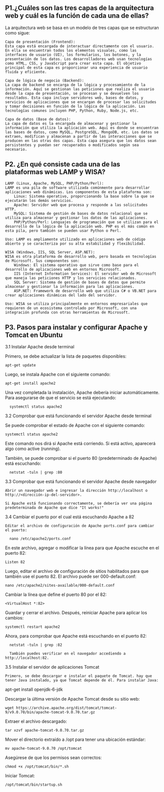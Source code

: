<h2>P1.¿Cuáles son las tres capas de la arquitectura web y cuál es la función de cada una de ellas?</h2>

La arquitectura web se basa en un modelo de tres capas que se estructuran como sigue:

    Capa de presentación (Frontend):
    Esta capa está encargada de interactuar directamente con el usuario. En ella se encuentran todos los elementos visuales, como las interfaces de usuario (UI), los formularios, los botones, y la presentación de los datos. Los desarrolladores web usan tecnologías como HTML, CSS, y JavaScript para crear esta capa. El objetivo principal de esta capa es proporcionar una experiencia de usuario fluida y eficiente.

    Capa de lógica de negocio (Backend):
    La capa de backend se encarga de la lógica y procesamiento de la información. Aquí se gestionan las peticiones que realiza el usuario desde la capa de presentación, se procesan y se devuelven los resultados. Esta capa incluye servidores web, bases de datos, y servicios de aplicaciones que se encargan de procesar las solicitudes y tomar decisiones en función de la lógica de la aplicación. Las tecnologías comunes incluyen PHP, Python, Ruby, Node.js, etc.

    Capa de datos (Base de datos):
    La capa de datos es la encargada de almacenar y gestionar la información que utiliza la aplicación web. Aquí es donde se encuentran las bases de datos, como MySQL, PostgreSQL, MongoDB, etc. Los datos se extraen, modifican y almacenan a partir de las interacciones que se producen en las otras dos capas. Esta capa asegura que los datos sean persistentes y puedan ser recuperados o modificados según sea necesario.

<h2>P2. ¿En qué consiste cada una de las plataformas web LAMP y WISA?</h2>

    LAMP (Linux, Apache, MySQL, PHP/Python/Perl):
    LAMP es una pila de software utilizada comúnmente para desarrollar aplicaciones web dinámicas. Los componentes de esta plataforma son:
        Linux: Sistema operativo, proporcionando la base sobre la que se ejecutarán los demás servicios.
        Apache: Servidor web que procesa y responde a las solicitudes HTTP.
        MySQL: Sistema de gestión de bases de datos relacional que se utiliza para almacenar y gestionar los datos de las aplicaciones.
        PHP/Python/Perl: Lenguajes de programación que se utilizan para el desarrollo de la lógica de la aplicación web. PHP es el más común en esta pila, pero también se pueden usar Python o Perl.

    Uso: LAMP es ampliamente utilizado en aplicaciones web de código abierto y se caracteriza por su alta estabilidad y flexibilidad.

    WISA (Windows, IIS, SQL Server, ASP.NET):
    WISA es otra plataforma de desarrollo web, pero basada en tecnologías de Microsoft. Sus componentes son:
        Windows: El sistema operativo que sirve como base para el desarrollo de aplicaciones web en entornos Microsoft.
        IIS (Internet Information Services): El servidor web de Microsoft que maneja las peticiones HTTP y los servicios relacionados.
        SQL Server: Sistema de gestión de bases de datos que permite almacenar y gestionar la información para las aplicaciones.
        ASP.NET: Framework de desarrollo web que utiliza C# o VB.NET para crear aplicaciones dinámicas del lado del servidor.

    Uso: WISA se utiliza principalmente en entornos empresariales que requieren de un ecosistema controlado por Microsoft, con una integración profunda con otras herramientas de Microsoft.

<h2>P3. Pasos para instalar y configurar Apache y Tomcat en Ubuntu</h2>
3.1 Instalar Apache desde terminal

  Primero, se debe actualizar la lista de paquetes disponibles:
  
    apt-get update
  
  Luego, se instala Apache con el siguiente comando:
  
    apt-get install apache2
  
  Una vez completada la instalación, Apache debería iniciar automáticamente. Para asegurarse de que el servicio se está ejecutando:
  
      systemctl status apache2

3.2 Comprobar que está funcionando el servidor Apache desde terminal

  Se puede comprobar el estado de Apache con el siguiente comando:
  
    systemctl status apache2
  
  Este comando nos dirá si Apache está corriendo. Si está activo, aparecerá algo como active (running).
  
  También, se puede comprobar si el puerto 80 (predeterminado de Apache) está escuchando:
  
      netstat -tuln | grep :80

3.3 Comprobar que está funcionando el servidor Apache desde navegador

    Abrir un navegador web e ingresar la dirección http://localhost o http://<dirección-ip-del-servidor>.

    Si Apache está funcionando correctamente, se debería ver una página predeterminada de Apache que dice "It works!"

3.4 Cambiar el puerto por el cual está escuchando Apache a 82

    Editar el archivo de configuración de Apache ports.conf para cambiar el puerto:

      nano /etc/apache2/ports.conf

  En este archivo, agregar o modificar la línea para que Apache escuche en el puerto 82:

    Listen 82

  Luego, editar el archivo de configuración de sitios habilitados para que también use el puerto 82. El archivo puede ser 000-default.conf:
  
    nano /etc/apache2/sites-available/000-default.conf
  
  Cambiar la línea que define el puerto 80 por el 82:
  
    <VirtualHost *:82>
  
  Guardar y cerrar el archivo. Después, reiniciar Apache para aplicar los cambios:
  
    systemctl restart apache2
  
  Ahora, para comprobar que Apache está escuchando en el puerto 82:
  
      netstat -tuln | grep :82
  
      También puedes verificar en el navegador accediendo a http://localhost:82.

3.5 Instalar el servidor de aplicaciones Tomcat

    Primero, se debe descargar e instalar el paquete de Tomcat. hay que tener Java instalado, ya que Tomcat depende de él. Para instalar Java:
  
  apt-get install openjdk-6-jdk
  
  Descargar la última versión de Apache Tomcat desde su sitio web:
  
    wget https://archive.apache.org/dist/tomcat/tomcat-9/v9.0.70/bin/apache-tomcat-9.0.70.tar.gz
  
  Extraer el archivo descargado:
  
    tar xzvf apache-tomcat-9.0.70.tar.gz
  
  Mover el directorio extraído a /opt para tener una ubicación estándar:
  
    mv apache-tomcat-9.0.70 /opt/tomcat
  
  Asegúrese de que los permisos sean correctos:
  
    chmod +x /opt/tomcat/bin/*.sh
  
  Iniciar Tomcat:
  
    /opt/tomcat/bin/startup.sh
